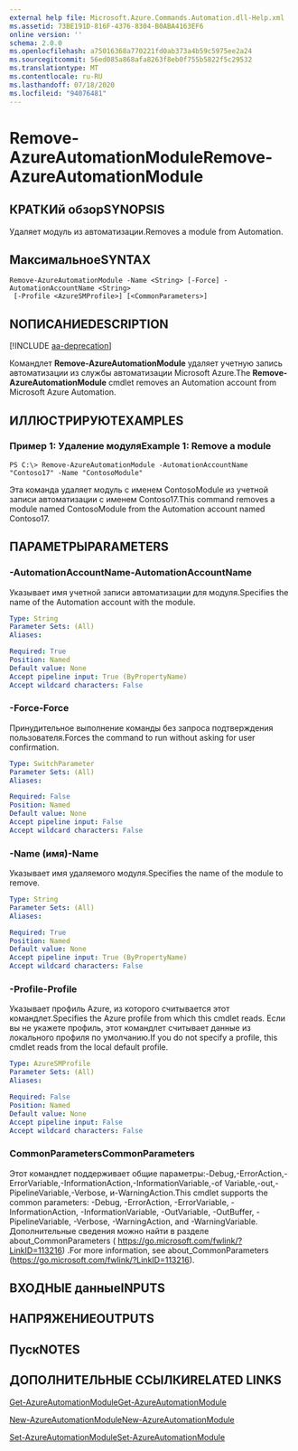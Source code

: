 ```yaml
---
external help file: Microsoft.Azure.Commands.Automation.dll-Help.xml
ms.assetid: 73BE191D-816F-4376-8304-B0ABA4163EF6
online version: ''
schema: 2.0.0
ms.openlocfilehash: a75016368a770221fd0ab373a4b59c5975ee2a24
ms.sourcegitcommit: 56ed085a868afa8263f8eb0f755b5822f5c29532
ms.translationtype: MT
ms.contentlocale: ru-RU
ms.lasthandoff: 07/18/2020
ms.locfileid: "94076481"
---
```

# <span data-ttu-id="1099a-101">Remove-AzureAutomationModule</span><span class="sxs-lookup"><span data-stu-id="1099a-101">Remove-AzureAutomationModule</span></span>

## <span data-ttu-id="1099a-102">КРАТКИй обзор</span><span class="sxs-lookup"><span data-stu-id="1099a-102">SYNOPSIS</span></span>

<span data-ttu-id="1099a-103">Удаляет модуль из автоматизации.</span><span class="sxs-lookup"><span data-stu-id="1099a-103">Removes a module from Automation.</span></span>

## <span data-ttu-id="1099a-104">Максимальное</span><span class="sxs-lookup"><span data-stu-id="1099a-104">SYNTAX</span></span>

```
Remove-AzureAutomationModule -Name <String> [-Force] -AutomationAccountName <String>
 [-Profile <AzureSMProfile>] [<CommonParameters>]
```

## <span data-ttu-id="1099a-105">NОПИСАНИЕ</span><span class="sxs-lookup"><span data-stu-id="1099a-105">DESCRIPTION</span></span>

[!INCLUDE [aa-deprecation](../include/aa-deprecation.md)]

<span data-ttu-id="1099a-106">Командлет **Remove-AzureAutomationModule** удаляет учетную запись автоматизации из службы автоматизации Microsoft Azure.</span><span class="sxs-lookup"><span data-stu-id="1099a-106">The **Remove-AzureAutomationModule** cmdlet removes an Automation account from Microsoft Azure Automation.</span></span>

## <span data-ttu-id="1099a-107">ИЛЛЮСТРИРУЮТ</span><span class="sxs-lookup"><span data-stu-id="1099a-107">EXAMPLES</span></span>

### <span data-ttu-id="1099a-108">Пример 1: Удаление модуля</span><span class="sxs-lookup"><span data-stu-id="1099a-108">Example 1: Remove a module</span></span>
```
PS C:\> Remove-AzureAutomationModule -AutomationAccountName "Contoso17" -Name "ContosoModule"
```

<span data-ttu-id="1099a-109">Эта команда удаляет модуль с именем ContosoModule из учетной записи автоматизации с именем Contoso17.</span><span class="sxs-lookup"><span data-stu-id="1099a-109">This command removes a module named ContosoModule from the Automation account named Contoso17.</span></span>

## <span data-ttu-id="1099a-110">ПАРАМЕТРЫ</span><span class="sxs-lookup"><span data-stu-id="1099a-110">PARAMETERS</span></span>

### <span data-ttu-id="1099a-111">-AutomationAccountName</span><span class="sxs-lookup"><span data-stu-id="1099a-111">-AutomationAccountName</span></span>
<span data-ttu-id="1099a-112">Указывает имя учетной записи автоматизации для модуля.</span><span class="sxs-lookup"><span data-stu-id="1099a-112">Specifies the name of the Automation account with the module.</span></span>

```yaml
Type: String
Parameter Sets: (All)
Aliases: 

Required: True
Position: Named
Default value: None
Accept pipeline input: True (ByPropertyName)
Accept wildcard characters: False
```

### <span data-ttu-id="1099a-113">-Force</span><span class="sxs-lookup"><span data-stu-id="1099a-113">-Force</span></span>
<span data-ttu-id="1099a-114">Принудительное выполнение команды без запроса подтверждения пользователя.</span><span class="sxs-lookup"><span data-stu-id="1099a-114">Forces the command to run without asking for user confirmation.</span></span>

```yaml
Type: SwitchParameter
Parameter Sets: (All)
Aliases: 

Required: False
Position: Named
Default value: None
Accept pipeline input: False
Accept wildcard characters: False
```

### <span data-ttu-id="1099a-115">-Name (имя)</span><span class="sxs-lookup"><span data-stu-id="1099a-115">-Name</span></span>
<span data-ttu-id="1099a-116">Указывает имя удаляемого модуля.</span><span class="sxs-lookup"><span data-stu-id="1099a-116">Specifies the name of the module to remove.</span></span>

```yaml
Type: String
Parameter Sets: (All)
Aliases: 

Required: True
Position: Named
Default value: None
Accept pipeline input: True (ByPropertyName)
Accept wildcard characters: False
```

### <span data-ttu-id="1099a-117">-Profile</span><span class="sxs-lookup"><span data-stu-id="1099a-117">-Profile</span></span>
<span data-ttu-id="1099a-118">Указывает профиль Azure, из которого считывается этот командлет.</span><span class="sxs-lookup"><span data-stu-id="1099a-118">Specifies the Azure profile from which this cmdlet reads.</span></span>
<span data-ttu-id="1099a-119">Если вы не укажете профиль, этот командлет считывает данные из локального профиля по умолчанию.</span><span class="sxs-lookup"><span data-stu-id="1099a-119">If you do not specify a profile, this cmdlet reads from the local default profile.</span></span>

```yaml
Type: AzureSMProfile
Parameter Sets: (All)
Aliases: 

Required: False
Position: Named
Default value: None
Accept pipeline input: False
Accept wildcard characters: False
```

### <span data-ttu-id="1099a-120">CommonParameters</span><span class="sxs-lookup"><span data-stu-id="1099a-120">CommonParameters</span></span>
<span data-ttu-id="1099a-121">Этот командлет поддерживает общие параметры:-Debug,-ErrorAction,-ErrorVariable,-InformationAction,-InformationVariable,-of Variable,-out,-PipelineVariable,-Verbose, и-WarningAction.</span><span class="sxs-lookup"><span data-stu-id="1099a-121">This cmdlet supports the common parameters: -Debug, -ErrorAction, -ErrorVariable, -InformationAction, -InformationVariable, -OutVariable, -OutBuffer, -PipelineVariable, -Verbose, -WarningAction, and -WarningVariable.</span></span> <span data-ttu-id="1099a-122">Дополнительные сведения можно найти в разделе about_CommonParameters ( https://go.microsoft.com/fwlink/?LinkID=113216) .</span><span class="sxs-lookup"><span data-stu-id="1099a-122">For more information, see about_CommonParameters (https://go.microsoft.com/fwlink/?LinkID=113216).</span></span>

## <span data-ttu-id="1099a-123">ВХОДНЫЕ данные</span><span class="sxs-lookup"><span data-stu-id="1099a-123">INPUTS</span></span>

## <span data-ttu-id="1099a-124">НАПРЯЖЕНИЕ</span><span class="sxs-lookup"><span data-stu-id="1099a-124">OUTPUTS</span></span>

## <span data-ttu-id="1099a-125">Пуск</span><span class="sxs-lookup"><span data-stu-id="1099a-125">NOTES</span></span>

## <span data-ttu-id="1099a-126">ДОПОЛНИТЕЛЬНЫЕ ССЫЛКИ</span><span class="sxs-lookup"><span data-stu-id="1099a-126">RELATED LINKS</span></span>

[<span data-ttu-id="1099a-127">Get-AzureAutomationModule</span><span class="sxs-lookup"><span data-stu-id="1099a-127">Get-AzureAutomationModule</span></span>](./Get-AzureAutomationModule.md)

[<span data-ttu-id="1099a-128">New-AzureAutomationModule</span><span class="sxs-lookup"><span data-stu-id="1099a-128">New-AzureAutomationModule</span></span>](./New-AzureAutomationModule.md)

[<span data-ttu-id="1099a-129">Set-AzureAutomationModule</span><span class="sxs-lookup"><span data-stu-id="1099a-129">Set-AzureAutomationModule</span></span>](./Set-AzureAutomationModule.md)


